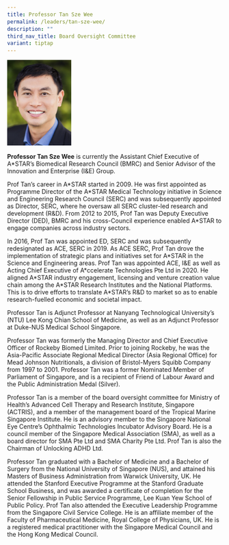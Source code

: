 ```yaml
---
title: Professor Tan Sze Wee
permalink: /leaders/tan-sze-wee/
description: ""
third_nav_title: Board Oversight Committee
variant: tiptap
---
```

<div class="isomer-image-wrapper"><img style="width:150px" height="auto" width="100%" src="/images/Leaders/tan sze wee.png"></div><p><strong>Professor Tan Sze Wee</strong> is currently the Assistant Chief Executive of A*STAR’s Biomedical Research Council (BMRC) and Senior Advisor of the Innovation and Enterprise (I&amp;E) Group.</p><p>Prof Tan’s career in A*STAR started in 2009. He was first appointed as Programme Director of the A*STAR Medical Technology initiative in Science and Engineering Research Council (SERC) and was subsequently appointed as Director, SERC, where he oversaw all SERC cluster-led research and development (R&amp;D). From 2012 to 2015, Prof Tan was Deputy Executive Director (DED), BMRC and his cross-Council experience enabled A*STAR to engage companies across industry sectors.</p><p>In 2016, Prof Tan was appointed ED, SERC and was subsequently redesignated as ACE, SERC in 2019. As ACE SERC, Prof Tan drove the implementation of strategic plans and initiatives set for A*STAR in the Science and Engineering areas. Prof Tan was appointed ACE, I&amp;E as well as Acting Chief Executive of A*ccelerate Technologies Pte Ltd in 2020. He aligned A*STAR industry engagement, licensing and venture creation value chain among the A*STAR Research Institutes and the National Platforms. This is to drive efforts to translate A*STAR’s R&amp;D to market so as to enable research-fuelled economic and societal impact.</p><p>Professor Tan is Adjunct Professor at Nanyang Technological University’s (NTU) Lee Kong Chian School of Medicine, as well as an Adjunct Professor at Duke-NUS Medical School Singapore.</p><p>Professor Tan was formerly the Managing Director and Chief Executive Officer of Rockeby Biomed Limited. Prior to joining Rockeby, he was the Asia-Pacific Associate Regional Medical Director (Asia Regional Office) for Mead Johnson Nutritionals, a division of Bristol-Myers Squibb Company from 1997 to 2001. Professor Tan was a former Nominated Member of Parliament of Singapore, and is a recipient of Friend of Labour Award and the Public Administration Medal (Silver).</p><p>Professor Tan is a member of the board oversight committee for Ministry of Health’s Advanced Cell Therapy and Research Institute, Singapore (ACTRIS), and a member of the management board of the Tropical Marine Singapore Institute. He is an advisory member to the Singapore National Eye Centre’s Ophthalmic Technologies Incubator Advisory Board. He is a council member of the Singapore Medical Association (SMA), as well as a board director for SMA Pte Ltd and SMA Charity Pte Ltd. Prof Tan is also the Chairman of Unlocking ADHD Ltd.</p><p>Professor Tan graduated with a Bachelor of Medicine and a Bachelor of Surgery from the National University of Singapore (NUS), and attained his Masters of Business Administration from Warwick University, UK. He attended the Stanford Executive Programme at the Stanford Graduate School Business, and was awarded a certificate of completion for the Senior Fellowship in Public Service Programme, Lee Kuan Yew School of Public Policy. Prof Tan also attended the Executive Leadership Programme from the Singapore Civil Service College. He is an affiliate member of the Faculty of Pharmaceutical Medicine, Royal College of Physicians, UK. He is a registered medical practitioner with the Singapore Medical Council and the Hong Kong Medical Council.</p>